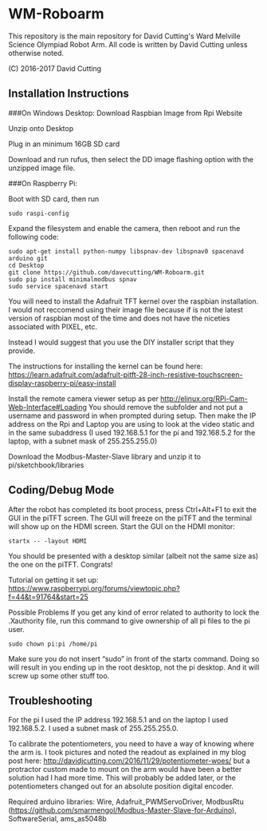 ﻿# WM-Roboarm
This repository is the main repository for David Cutting's Ward Melville Science Olympiad Robot Arm. All code is written by David Cutting unless otherwise noted. 

(C) 2016-2017 David Cutting

## Installation Instructions
###On Windows Desktop:
Download Raspbian Image from Rpi Website

Unzip onto Desktop

Plug in an minimum 16GB SD card

Download and run rufus, then select the DD image flashing option with the unzipped image file.

###On Raspberry Pi:

Boot with SD card, then run

```
sudo raspi-config
```

Expand the filesystem and enable the camera, then reboot and run the following code:

```
sudo apt-get install python-numpy libspnav-dev libspnav0 spacenavd arduino git
cd Desktop
git clone https://github.com/davecutting/WM-Roboarm.git
sudo pip install minimalmodbus spnav
sudo service spacenavd start
```

You will need to install the Adafruit TFT kernel over the raspbian installation. I would not reccomend using their image file because if is not the latest version of raspbian most of the time and does not have the niceties associated with PIXEL, etc. 

Instead I would suggest that you use the DIY installer script that they provide.

The instructions for installing the kernel can be found here: https://learn.adafruit.com/adafruit-pitft-28-inch-resistive-touchscreen-display-raspberry-pi/easy-install

Install the remote camera viewer setup as per http://elinux.org/RPi-Cam-Web-Interface#Loading
You should remove the subfolder and not put a username and password in when prompted during setup. Then make the IP address on the Rpi and Laptop you are using to look at the video static and in the same subaddress (I used 192.168.5.1 for the pi and 192.168.5.2 for the laptop, with a subnet mask of 255.255.255.0)

Download the Modbus-Master-Slave library and unzip it to pi/sketchbook/libraries

## Coding/Debug Mode
After the robot has completed its boot process, press Ctrl+Alt+F1 to exit the GUI in the piTFT screen. The GUI will freeze on the piTFT and the terminal will show up on the HDMI screen. Start the GUI on the HDMI monitor:

```
startx -- -layout HDMI
```

You should be presented with a desktop similar (albeit not the same size as) the one on the piTFT. Congrats!


Tutorial on getting it set up: 
https://www.raspberrypi.org/forums/viewtopic.php?f=44&t=91764&start=25

Possible Problems
If you get any kind of error related to authority to lock the .Xauthority file, run this command to give ownership of all pi files to the pi user.

```	
sudo chown pi:pi /home/pi
```

Make sure you do not insert “sudo” in front of the startx command. Doing so will result in you ending up in the root desktop, not the pi desktop. And it will screw up some other stuff too.

## Troubleshooting
For the pi I used the IP address 192.168.5.1 and on the laptop I used 192.168.5.2. I used a subnet mask of 255.255.255.0.

To calibrate the potentiometers, you need to have a way of knowing where the arm is. I took pictures and noted the readout as explained in my blog post here: http://davidjcutting.com/2016/11/29/potentiometer-woes/ but a protractor custom made to mount on the arm would have been a better solution had I had more time. This will probably be added later, or the potentiometers changed out for an absolute position digital encoder.

Required arduino libraries: Wire, Adafruit_PWMServoDriver, ModbusRtu (https://github.com/smarmengol/Modbus-Master-Slave-for-Arduino), SoftwareSerial, ams_as5048b 